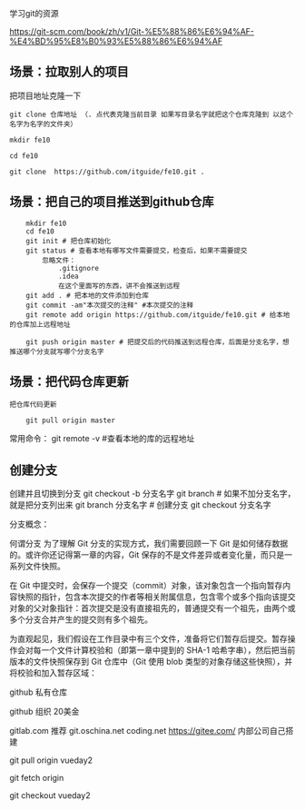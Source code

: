 学习git的资源

https://git-scm.com/book/zh/v1/Git-%E5%88%86%E6%94%AF-%E4%BD%95%E8%B0%93%E5%88%86%E6%94%AF

## 场景：拉取别人的项目
把项目地址克隆一下

```
git clone 仓库地址 （. 点代表克隆当前目录 如果写目录名字就把这个仓库克隆到 以这个名字为名字的文件夹）

mkdir fe10 

cd fe10

git clone  https://github.com/itguide/fe10.git .
```
## 场景：把自己的项目推送到github仓库
```
    mkdir fe10
    cd fe10
    git init # 把仓库初始化
    git status # 查看本地有哪写文件需要提交，检查后，如果不需要提交
        忽略文件：
            .gitignore 
            .idea
            在这个里面写的东西，讲不会推送到远程
    git add . # 把本地的文件添加到仓库
    git commit -am"本次提交的注释" #本次提交的注释
    git remote add origin https://github.com/itguide/fe10.git # 给本地的仓库加上远程地址

    git push origin master # 把提交后的代码推送到远程仓库，后面是分支名字，想推送哪个分支就写哪个分支名字

```

## 场景：把代码仓库更新

    把仓库代码更新
```
    git pull origin master
```

常用命令：
    git remote -v #查看本地的库的远程地址

## 创建分支 

创建并且切换到分支
git checkout -b 分支名字
git branch # 如果不加分支名字，就是把分支列出来
git branch 分支名字  # 创建分支
git checkout 分支名字

分支概念：

何谓分支
为了理解 Git 分支的实现方式，我们需要回顾一下 Git 是如何储存数据的。或许你还记得第一章的内容，Git 保存的不是文件差异或者变化量，而只是一系列文件快照。

在 Git 中提交时，会保存一个提交（commit）对象，该对象包含一个指向暂存内容快照的指针，包含本次提交的作者等相关附属信息，包含零个或多个指向该提交对象的父对象指针：首次提交是没有直接祖先的，普通提交有一个祖先，由两个或多个分支合并产生的提交则有多个祖先。

为直观起见，我们假设在工作目录中有三个文件，准备将它们暂存后提交。暂存操作会对每一个文件计算校验和（即第一章中提到的 SHA-1 哈希字串），然后把当前版本的文件快照保存到 Git 仓库中（Git 使用 blob 类型的对象存储这些快照），并将校验和加入暂存区域：


github 私有仓库

github 组织	 20美金

gitlab.com 推荐
git.oschina.net
coding.net
https://gitee.com/
内部公司自己搭建


git pull origin vueday2

git fetch origin 
 
git checkout vueday2